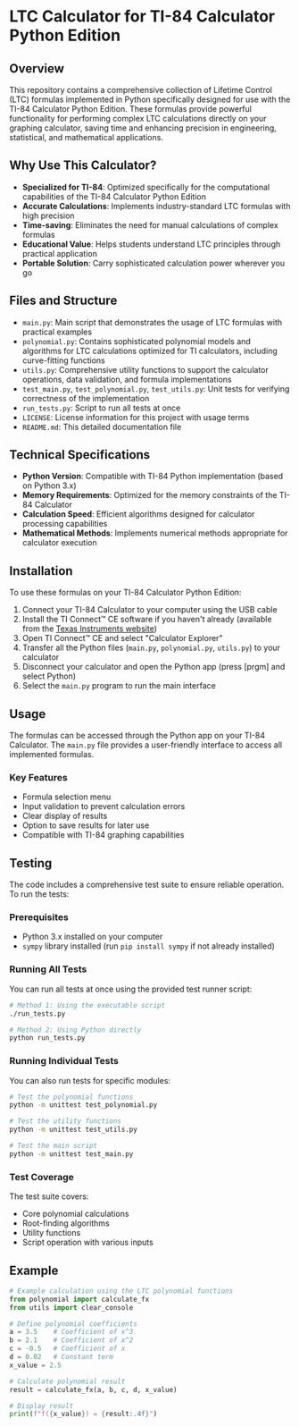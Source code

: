 # LTC Calculator for TI-84 Calculator Python Edition

## Overview
This repository contains a comprehensive collection of Lifetime Control (LTC) formulas implemented in Python specifically designed for use with the TI-84 Calculator Python Edition. These formulas provide powerful functionality for performing complex LTC calculations directly on your graphing calculator, saving time and enhancing precision in engineering, statistical, and mathematical applications.

## Why Use This Calculator?
- **Specialized for TI-84**: Optimized specifically for the computational capabilities of the TI-84 Calculator Python Edition
- **Accurate Calculations**: Implements industry-standard LTC formulas with high precision
- **Time-saving**: Eliminates the need for manual calculations of complex formulas
- **Educational Value**: Helps students understand LTC principles through practical application
- **Portable Solution**: Carry sophisticated calculation power wherever you go

## Files and Structure
- `main.py`: Main script that demonstrates the usage of LTC formulas with practical examples
- `polynomial.py`: Contains sophisticated polynomial models and algorithms for LTC calculations optimized for TI calculators, including curve-fitting functions
- `utils.py`: Comprehensive utility functions to support the calculator operations, data validation, and formula implementations
- `test_main.py`, `test_polynomial.py`, `test_utils.py`: Unit tests for verifying correctness of the implementation
- `run_tests.py`: Script to run all tests at once
- `LICENSE`: License information for this project with usage terms
- `README.md`: This detailed documentation file

## Technical Specifications
- **Python Version**: Compatible with TI-84 Python implementation (based on Python 3.x)
- **Memory Requirements**: Optimized for the memory constraints of the TI-84 Calculator
- **Calculation Speed**: Efficient algorithms designed for calculator processing capabilities
- **Mathematical Methods**: Implements numerical methods appropriate for calculator execution

## Installation
To use these formulas on your TI-84 Calculator Python Edition:

1. Connect your TI-84 Calculator to your computer using the USB cable
2. Install the TI Connect™ CE software if you haven't already (available from the [Texas Instruments website](https://education.ti.com/en/products/computer-software/ti-connect-ce-sw))
3. Open TI Connect™ CE and select "Calculator Explorer"
4. Transfer all the Python files (`main.py`, `polynomial.py`, `utils.py`) to your calculator
5. Disconnect your calculator and open the Python app (press [prgm] and select Python)
6. Select the `main.py` program to run the main interface

## Usage
The formulas can be accessed through the Python app on your TI-84 Calculator. The `main.py` file provides a user-friendly interface to access all implemented formulas.

### Key Features
- Formula selection menu
- Input validation to prevent calculation errors
- Clear display of results
- Option to save results for later use
- Compatible with TI-84 graphing capabilities

## Testing
The code includes a comprehensive test suite to ensure reliable operation. To run the tests:

### Prerequisites
- Python 3.x installed on your computer
- `sympy` library installed (run `pip install sympy` if not already installed)

### Running All Tests
You can run all tests at once using the provided test runner script:

```bash
# Method 1: Using the executable script
./run_tests.py

# Method 2: Using Python directly
python run_tests.py
```

### Running Individual Tests
You can also run tests for specific modules:

```bash
# Test the polynomial functions
python -m unittest test_polynomial.py

# Test the utility functions
python -m unittest test_utils.py

# Test the main script
python -m unittest test_main.py
```

### Test Coverage
The test suite covers:
- Core polynomial calculations
- Root-finding algorithms
- Utility functions
- Script operation with various inputs

## Example
```python
# Example calculation using the LTC polynomial functions
from polynomial import calculate_fx
from utils import clear_console

# Define polynomial coefficients
a = 3.5    # Coefficient of x^3
b = 2.1    # Coefficient of x^2
c = -0.5   # Coefficient of x
d = 0.02   # Constant term
x_value = 2.5

# Calculate polynomial result
result = calculate_fx(a, b, c, d, x_value)

# Display result
print(f"f({x_value}) = {result:.4f}")
```